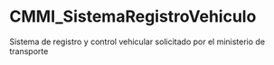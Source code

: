 # CMMI_SistemaRegistroVehiculo
Sistema de registro y control vehicular solicitado por el ministerio de transporte
